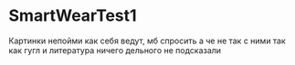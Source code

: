 # SmartWearTest1
Картинки непойми как себя ведут, мб спросить а че не так с ними так как гугл и литература ничего дельного не подсказали
